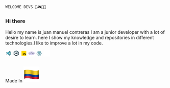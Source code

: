 ```
WELCOME DEVS 👋🎮🇨🇴
```
### Hi there 
Hello my name is juan manuel contreras I am a junior developer with a lot of desire to learn. here I show my knowledge and repositories in different technologies.I like to improve a lot in my code.
  


![Alt Text](https://github.com/JcontrerasV1997/JcontrerasV1997/blob/main/Visual%20Studio%20Code%202019_20px.png)
![Alt Text](https://github.com/JcontrerasV1997/JcontrerasV1997/blob/main/c_sharp_logo_20px.png)
![Alt Text](https://github.com/JcontrerasV1997/JcontrerasV1997/blob/main/javascript_20px.png)
![Alt Text](https://github.com/JcontrerasV1997/JcontrerasV1997/blob/main/php_logo_20px.png)
![Alt Text](https://github.com/JcontrerasV1997/JcontrerasV1997/blob/main/react_20px.png)
![Alt Text](https://github.com/JcontrerasV1997/JcontrerasV1997/blob/main/sql_20px.png)

```
```
  Made In ![Alt Text](https://github.com/JcontrerasV1997/JcontrerasV1997/blob/main/Colombia_50px.png) 


<!--
**JcontrerasV1997/JcontrerasV1997** is a ✨ _special_ ✨ repository because its `README.md` (this file) appears on your GitHub profile.

Here are some ideas to get you started:

- 🔭 I’m currently working on ...
- 🌱 I’m currently learning ...
- 👯 I’m looking to collaborate on ...
- 🤔 I’m looking for help with ...
- 💬 Ask me about ...
- 📫 How to reach me: ...
- 😄 Pronouns: ...
- ⚡ Fun fact: ...
-->
